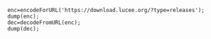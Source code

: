 ```luceescript+trycf
	enc=encodeForURL('https://download.lucee.org/?type=releases');
	dump(enc);
	dec=decodeFromURL(enc);
	dump(dec);
```